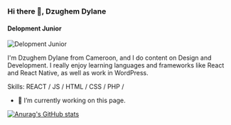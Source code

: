 ### Hi there 👋, **Dzughem Dylane**
#### Delopment Junior 
![Delopment Junior ](https://drive.google.com/file/d/152c7ANNaBrjM_tyvX4GvWbcksUu7_BhC/view?usp=drive_link)

I'm Dzughem Dylane from Cameroon, and I do content on Design and Development. I really enjoy learning languages and frameworks like React and React Native, as well as work in WordPress.

Skills:  REACT / JS / HTML / CSS / PHP /

- 🔭 I’m currently working on this page. 






[![Anurag's GitHub stats](https://github-readme-stats.vercel.app/api?username=Dylane1104)](https://github.com/anuraghazra/github-readme-stats)
